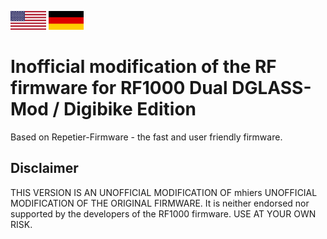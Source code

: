 [<img src="us.png" height="30">](README.md)
[<img src="de.png" height="30">](README.de_DE.md)

# Inofficial modification of the RF firmware for RF1000 Dual DGLASS-Mod / Digibike Edition
Based on Repetier-Firmware - the fast and user friendly firmware.

## Disclaimer

THIS VERSION IS AN UNOFFICIAL MODIFICATION OF mhiers UNOFFICIAL MODIFICATION OF THE ORIGINAL FIRMWARE.
It is neither endorsed nor supported by the developers of the RF1000 firmware.
USE AT YOUR OWN RISK.
